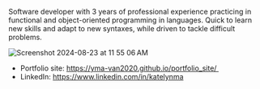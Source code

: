 Software developer with 3 years of professional experience practicing in functional and object-oriented programming in languages. Quick to learn new skills and adapt to new syntaxes, while driven to tackle difficult problems.

![Screenshot 2024-08-23 at 11 55 06 AM](https://github.com/user-attachments/assets/dda526b3-4b01-4cbb-8cfa-a67cf7962729)


* Portfolio site: https://yma-van2020.github.io/portfolio_site/  
* LinkedIn: https://www.linkedin.com/in/katelynma
